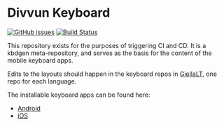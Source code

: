 # Divvun Keyboard

[![GitHub issues](https://img.shields.io/github/issues-raw/divvun/divvun-keyboard)](https://github.com/divvun/divvun-keyboard/issues)
[![Build Status](https://github.com/divvun/divvun-keyboard/workflows/CI/badge.svg)](https://github.com/divvun/divvun-keyboard/actions)

This repository exists for the purposes of triggering CI and CD. It is a kbdgen meta-repository, and serves as the basis for the content of the mobile keyboard apps.

Edits to the layouts should happen in the keyboard repos in [GiellaLT](https://github.com/giellalt), one repo for each language.

The installable keyboard apps can be found here:

- [Android](https://play.google.com/store/apps/details?id=no.uit.giella.keyboards.Sami)
- [iOS](https://apps.apple.com/th/app/sami-keyboards/id948386025)
